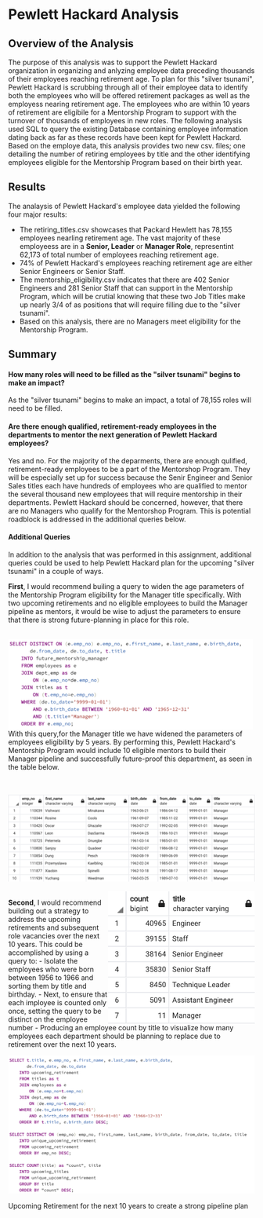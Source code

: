 # Pewlett Hackard Analysis

## Overview of the Analysis

The purpose of this analysis was to support the Pewlett Hackard organization in organizing and anlyzing employee data preceding thousands of their employees reaching retirement age. To plan for this "silver tsunami", Pewlett Hackard is scrubbing through all of their employee data to identify both the employees who will be offered retirement packages as well as the employess nearing retirement age. The employees who are within 10 years of retirement are eligibile for a Mentorship Program to support with the turnover of thousands of employees in new roles. The following analysis used SQL to query the existing Database containing employee information dating back as far as these records have been kept for Pewlett Hackard. Based on the employe data, this analysis provides two new csv. files; one detailing the number of retiring employees by title and the other identifying employees eligible for the Mentorship Program based on their birth year. 

## Results

The analaysis of Pewlett Hackard's employee data yielded the following four major results:

- The retiring_titles.csv showcases that Packard Hewlett has 78,155 employees nearling retirement age. The vast majority of these employeess are in a **Senior, Leader** or **Manager Role**, representint 62,173 of total number of employees reaching retirement age. 
- 74% of Pewlett Hackard's employees reaching retirement age are either Senior Engineers or Senior Staff.
- The mentorship_eligibility.csv indicates that there are 402 Senior Engineers and 281 Senior Staff that can support in the Mentorship Program, which will be crutial knowing that these two Job Titles make up nearly 3/4 of as positions that will require filling due to the "silver tsunami".
- Based on this analysis, there are no Managers meet eligibility for the Mentorship Program.

## Summary

#### How many roles will need to be filled as the "silver tsunami" begins to make an impact?

   As the "silver tsunami" begins to make an impact, a total of 78,155 roles will need to be filled.

#### Are there enough qualified, retirement-ready employees in the departments to mentor the next generation of Pewlett Hackard employees?
   Yes and no. For the majority of the deparments, there are enough qulified, retirement-ready employees to be a part of the Mentorshop Program. They will be especially set up for success because the Senir Engineer and Senior Sales titles each have hundreds of employees who are qualified to mentor the several thousand new employees that will require mentorship in their departments. Pewlett Hackard should be concerned, however, that there are no Managers who qualify for the Mentorshop Program. This is potential roadblock is addressed in the additional queries below.

#### Additional Queries

In addition to the analysis that was performed in this assignment, additional queries could be used to help Pewlett Hackard plan for the upcoming "silver tsunami" in a couple of ways.

   **First**, I would recommend builing a query to widen the age parameters of the Mentorship Program eligibility for the Manager title specifically. With two upcoming retirements and no eligible employees to build the Manager pipeline as mentors, it would be wise to adjust the parameters to ensure that there is strong future-planning in place for this role. <br/><br/>

<img src="https://github.com/hollyouellette/Pewlett-Hackard-Analysis/blob/main/future_metorship_manager_query.png" width=500 align=left>

With this query,for the Manager title we have widened the parameters of employees eligibility by 5 years. By performing this, Pewlett Hackard's Mentorship Program would include 10 eligible mentors to build their Manager pipeline and successfully future-proof this department, as seen in the table below.<br/><br/><br/>

<img src="https://github.com/hollyouellette/Pewlett-Hackard-Analysis/blob/main/future_mentoryship_eligibility.png" width:800 align:center>
<br/><br/<br/>
<img src="https://github.com/hollyouellette/Pewlett-Hackard-Analysis/blob/main/unique_upcoming_retirement.png" align=right width=300>

**Second**, I would recommend building out a strategy to address the upcoming retirements and subsequent role vacancies over the next 10 years. This could be accomplished by using a query to: 
     - Isolate the employees who were born between 1956 to 1966 and sorting them by title and birthday.
     - Next, to ensure that each imployee is counted only once, setting the query to be distinct on the employee number
     - Producing an employee count by title to visualize how many employees each department should be planning to replace due to retirement over the next 10 years. 
     
    
<img src="https://github.com/hollyouellette/Pewlett-Hackard-Analysis/blob/main/next_ten_yrs_query.png">
     
    

Upcoming Retirement for the next 10 years to create a strong pipeline plan
